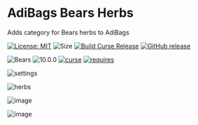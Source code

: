# AdiBags Bears Herbs
Adds category for Bears herbs to AdiBags

[![License: MIT](https://img.shields.io/badge/License-MIT-yellow.svg)](https://opensource.org/licenses/MIT)
![Size](https://img.shields.io/github/repo-size/N6REJ/AdiBags_Bears_Herbs)
[![Build Curse Release](https://github.com/N6REJ/AdiBags_Bears_Herbs/actions/workflows/release.yml/badge.svg)](https://github.com/N6REJ/AdiBags_Bears_Herbs/actions/workflows/release.yml)
[![GitHub release](https://img.shields.io/github/release/N6REJ/AdiBags_Bears_Herbs.svg)](https://GitHub.com/N6REJ/AdiBags_Bears_Herbs/releases/)

![Bears](https://img.shields.io/badge/Supports-Shadowlands-0B68D7)
![10.0.0](https://img.shields.io/badge/Ready_for-10.0.0-darkgreen)
[![curse](https://img.shields.io/badge/Curseforge_Project_ID:-545326-purple)](https://www.curseforge.com/wow/addons/adibags_shadowlands_Herbs)
[![requires](https://img.shields.io/badge/Requires-AdiBags-brown)](https://www.curseforge.com/wow/addons/adibags)

![settings](https://user-images.githubusercontent.com/1850089/140332494-4c9c0c49-96ee-4f35-a3cc-b90831e9332c.png)

![herbs](https://user-images.githubusercontent.com/1850089/140332647-23929ea2-f0e1-43f9-98f2-1e94253af113.png)

![image](https://user-images.githubusercontent.com/1850089/141406407-75adabda-5fbe-4103-b23f-707138d5e7fd.png)


![image](https://user-images.githubusercontent.com/1850089/141406342-c383351a-f472-4841-83bc-ee4c35943047.png)
